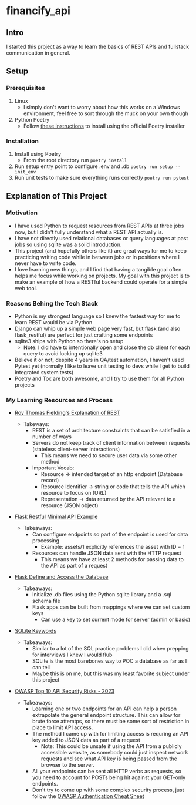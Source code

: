 # financify_api

## Intro

I started this project as a way to learn the basics of REST APIs and fullstack communication in general.

## Setup

### Prerequisites

1. Linux
    - I simply don't want to worry about how this works on a Windows environment, feel free to sort through the muck on your own though
2. Python Poetry
    - Follow [these instructions](https://python-poetry.org/docs/#installing-with-the-official-installer) to install using the official Poetry installer

### Installation

1. Install using Poetry
    - From the root directory run `poetry install`
2. Run setup entry point to configure .env and .db
    `poetry run setup --init_env`
3. Run unit tests to make sure everything runs correctly
    `poetry run pytest`

## Explanation of This Project

### Motivation

- I have used Python to request resources from REST APIs at three jobs now, but I didn't fully understand what a REST API actually is.
- I have not directly used relational databases or query languages at past jobs so using sqlite was a solid introduction.
- This project (and hopefully others like it) are great ways for me to keep practicing writing code while in between jobs or in positions where I never have to write code.
- I love learning new things, and I find that having a tangible goal often helps me focus while working on projects. My goal with this project is to make an example of how a RESTful backend could operate for a simple web tool.

### Reasons Behing the Tech Stack

- Python is my strongest language so I knew the fastest way for me to learn REST would be via Python
- Django can whip up a simple web page very fast, but flask (and also flask_restful) are perfect for just crafting some endpoints 
- sqlite3 ships with Python so there's no setup
  - Note: I did have to intentionally open and close the db client for each query to avoid locking up sqlite3
- Believe it or not, despite 4 years in QA/test automation, I haven't used Pytest yet (normally I like to leave unit testing to devs while I get to build integrated system tests)
- Poetry and Tox are both awesome, and I try to use them for all Python projects

### My Learning Resources and Process

- [Roy Thomas Fielding's Explanation of REST](https://ics.uci.edu/~fielding/pubs/dissertation/rest_arch_style.htm)
    - Takeways:
      - REST is a set of architecture constraints that can be satisfied in a number of ways
      - Servers do not keep track of client information between requests (stateless client-server interactions)
        - This means we need to secure user data via some other method
      - Important Vocab:
        - Resource -> intended target of an http endpoint (Database record)
        - Resource Identifier -> string or code that tells the API which resource to focus on (URL)
        - Representation -> data returned by the API relevant to a resource (JSON object)
    
- [Flask Restful Minimal API Example](https://flask-restful.readthedocs.io/en/latest/quickstart.html#a-minimal-api)
    - Takeaways:
        - Can configure endpoints so part of the endpoint is used for data processing
            - Example: assets/1 explicitly references the asset with ID = 1
        - Resources can handle JSON data sent with the HTTP request
            - This means we have at least 2 methods for passing data to the API as part of a request

- [Flask Define and Access the Database](https://flask.palletsprojects.com/en/3.0.x/tutorial/database)
    - Takeaways:
        - Initialize .db files using the Python sqlite library and a .sql schema file
        - Flask apps can be built from mappings where we can set custom keys
            - Can use a key to set current mode for server (admin or basic)

- [SQLite Keywords](https://sqlite.org/lang.html)
    - Takeaways:
        - Similar to a lot of the SQL practice problems I did when prepping for interviews I knew I would flub
        - SQLite is the most barebones way to POC a database as far as I can tell
        - Maybe this is on me, but this was my least favorite subject under this project

- [OWASP Top 10 API Security Risks - 2023](https://owasp.org/API-Security/editions/2023/en/0x11-t10)
    - Takeaways:
        - Learning one or two endpoints for an API can help a person extrapolate the general endpoint structure. This can allow for brute force attemtps, so there must be some sort of restriction in place to limit API access.
        - The method I came up with for limiting access is requring an API key added to JSON data as part of a request
            - Note: This could be unsafe if using the API from a publicly accessible website, as somebody could just inspect network requests and see what API key is being passed from the browser to the server.
        - All your endpoints can be sent all HTTP verbs as requests, so you need to account for POSTs being hit against your GET-only endpoints.
        - Don't try to come up with some complex security process, just follow the [OWASP Authentication Cheat Sheet](https://cheatsheetseries.owasp.org/cheatsheets/Authentication_Cheat_Sheet.html)

